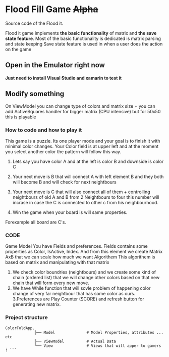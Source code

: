 # Flood Fill Game ~~Alpha~~
 
Source code of the Flood it. 

Flood it game implements **the basic functionality** of matrix and **the save state feature**. 
Most of the basic functionality is dedicated is matrix parsing and state keeping
Save state feature is used in when a user does the action on the game

## Open in the Emulator right now

#### Just need to install Visual Studio and xamarin to test it

## Modify something

On ViewModel you can change type of colors and matrix size + you can add ActiveSquares handler for bigger matrix (CPU intensive) but for 50x50 this is playable


### How to code and how to play it

This game is a puzzle. Its one player mode and your goal is to finish it with minimal color changes.
 Your Color field is at upper left and at the moment you select another color the pattern will follow this way.
 1. Lets say you have color A and at the left is color B and downside is color C

 2. Your next move is B that will connect A with left element B and they both will become B and will check for next neightbours
 
 3. Your next move is C that will also connect all of them + controlling neightbours of old A and B from 2 Neightbours to four this number will incrase in case the C is connected to other c from his neighbourhood.

 4. Win the game when your board is will same properties.

Forexample all board are C's.


### CODE
Game Model
 You have Fields and preferences.
 Fields contains some properties as Color, IsActive, Index.
 And from this element we create Matrix AxB that we can scale how much we want
Algorithem
 This algorithem is based on matrix and manipulating with that matrix 
 1. We check color boundries (neightbours) and we create some kind of chain (ordered list) that we will change other colors based on that new chain that will form every new move.
 2. We have While function that will sovle problem of happening color change of very far neightbour that has some color as ours.
 3.Preferences are Play Counter (SCORE) and refresh button for generating new matrix.
 
 

### Project structure

```
ColorFoldApp.
             ├── Model              # Model Properties, attributes ... etc
             ├── ViewModel          # Actual Data
             └── View               # Views that will apper to gamers ! ```
   
